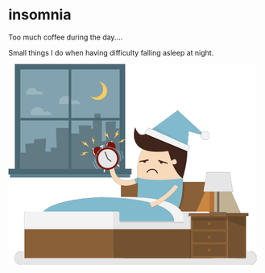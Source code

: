 # insomnia

Too much coffee during the day....

Small things I do when having difficulty falling asleep at night.

![alt%20text](https://github.com/rafaelpadilla/insomnia/blob/master/insomnia.png)
